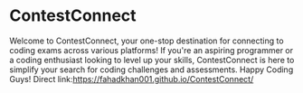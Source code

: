 # ContestConnect
Welcome to ContestConnect, your one-stop destination for connecting to coding exams across various platforms! If you're an aspiring programmer or a coding enthusiast looking to level up your skills, ContestConnect is here to simplify your search for coding challenges and assessments.
Happy Coding Guys!
Direct link:https://fahadkhan001.github.io/ContestConnect/
